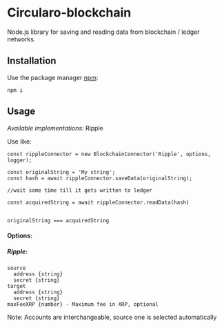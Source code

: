 # Circularo-blockchain

Node.js library for saving and reading data from blockchain / ledger networks.


## Installation
   
Use the package manager [npm](https://www.npmjs.com/get-npm): 

```
npm i
```


## Usage

_Available implementations:_ Ripple

Use like: 

```
const rippleConnector = new BlockchainConnector('Ripple', options, logger);

const originalString = 'My string';
const hash = await rippleConnector.saveData(originalString);

//wait some time till it gets written to ledger

const acquiredString = await rippleConnector.readData(hash)


originalString === acquiredString
```


#### Options:

##### Ripple: 

```
source
  address {string}
  secret {string}
target
  address {string}
  secret {string}
maxFeeXRP {number} - Maximum fee in XRP, optional
```

Note: Accounts are interchangeable, source one is selected automatically

